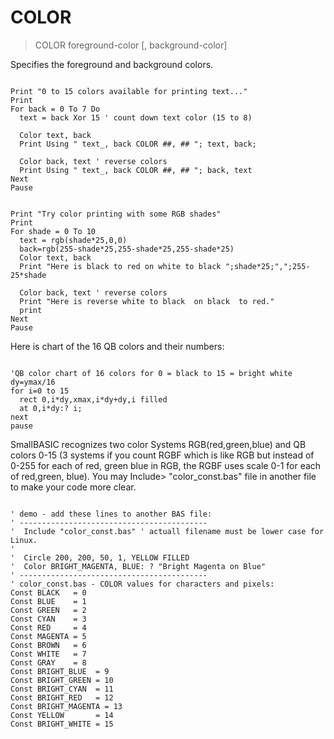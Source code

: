 # COLOR

> COLOR foreground-color [, background-color]

Specifies the foreground and background colors.


~~~

Print "0 to 15 colors available for printing text..."
Print
For back = 0 To 7 Do
  text = back Xor 15 ' count down text color (15 to 8)
  
  Color text, back
  Print Using " text_, back COLOR ##, ## "; text, back;
  
  Color back, text ' reverse colors
  Print Using " text_, back COLOR ##, ## "; back, text
Next
Pause

~~~



~~~

Print "Try color printing with some RGB shades"
Print
For shade = 0 To 10
  text = rgb(shade*25,0,0)
  back=rgb(255-shade*25,255-shade*25,255-shade*25)
  Color text, back
  Print "Here is black to red on white to black ";shade*25;",";255-25*shade
  
  Color back, text ' reverse colors
  Print "Here is reverse white to black  on black  to red."
  print
Next
Pause

~~~

Here is chart of the 16 QB colors and their numbers:

~~~

'QB color chart of 16 colors for 0 = black to 15 = bright white
dy=ymax/16
for i=0 to 15
  rect 0,i*dy,xmax,i*dy+dy,i filled
  at 0,i*dy:? i;
next
pause

~~~

SmallBASIC recognizes two color Systems RGB(red,green,blue) and QB colors 0-15 (3 systems if you count RGBF which is like RGB but instead of 0-255 for each of red, green blue in RGB, the RGBF uses scale 0-1 for each of red,green, blue).
You may Include> "color_const.bas" file in another file to make your code more clear.

~~~

' demo - add these lines to another BAS file:
' ------------------------------------------
'  Include "color_const.bas" ' actuall filename must be lower case for Linux.
'
'  Circle 200, 200, 50, 1, YELLOW FILLED
'  Color BRIGHT_MAGENTA, BLUE: ? "Bright Magenta on Blue"
' ------------------------------------------
' color_const.bas - COLOR values for characters and pixels:
Const BLACK   = 0
Const BLUE    = 1
Const GREEN   = 2
Const CYAN    = 3
Const RED     = 4
Const MAGENTA = 5
Const BROWN   = 6
Const WHITE   = 7
Const GRAY    = 8
Const BRIGHT_BLUE  = 9
Const BRIGHT_GREEN = 10
Const BRIGHT_CYAN  = 11
Const BRIGHT_RED   = 12
Const BRIGHT_MAGENTA = 13
Const YELLOW       = 14
Const BRIGHT_WHITE = 15

~~~



